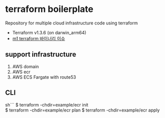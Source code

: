 # terraform boilerplate

Repository for multiple cloud infrastructure code using terraform
- Terraform v1.3.6 (on darwin_arm64)
- [m1 terraform 바이너리 이슈](https://www.binaryflavor.com/m1-baineoriga-jegongdoeji-anhneun/)


## support infrastructure
1. AWS domain
2. AWS ecr
3. AWS ECS Fargate with route53


## CLI 
sh```
$ terraform -chdir=example/ecr init           
$ terraform -chdir=example/ecr plan
$ terraform -chdir=example/ecr apply
```
